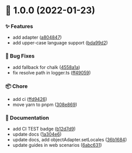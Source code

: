 # :tada: 1.0.0 (2022-01-23)


### :sparkles: Features

* add adapter ([a804847](https://github.com/PicGo/i18n/commit/a804847))
* add upper-case language support ([bda99d2](https://github.com/PicGo/i18n/commit/bda99d2))


### :bug: Bug Fixes

* add fallback for chalk ([4558a1a](https://github.com/PicGo/i18n/commit/4558a1a))
* fix resolve path in logger.ts ([ff49059](https://github.com/PicGo/i18n/commit/ff49059))


### :package: Chore

* add ci ([ffd9426](https://github.com/PicGo/i18n/commit/ffd9426))
* move yarn to pnpm ([308e869](https://github.com/PicGo/i18n/commit/308e869))


### :pencil: Documentation

* add CI TEST badge ([b12d7d9](https://github.com/PicGo/i18n/commit/b12d7d9))
* update docs ([1a304e6](https://github.com/PicGo/i18n/commit/1a304e6))
* update docs, add objectAdapter.setLocales ([36b1684](https://github.com/PicGo/i18n/commit/36b1684))
* update guides in web scenarios ([6abc631](https://github.com/PicGo/i18n/commit/6abc631))



